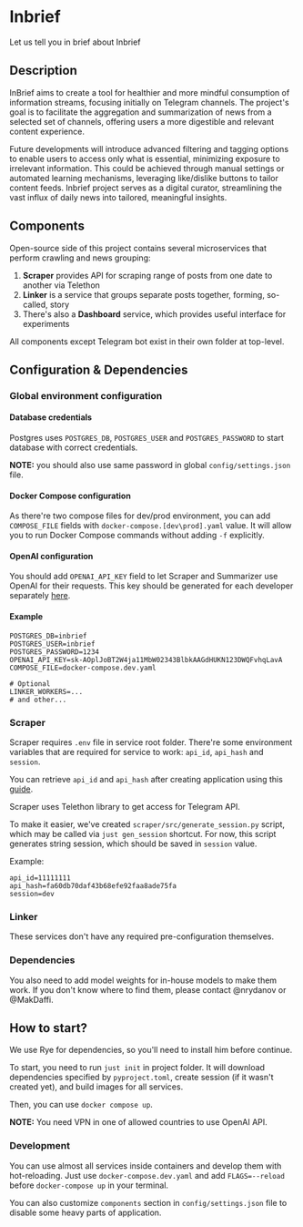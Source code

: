 # Inbrief
Let us tell you in brief about Inbrief

## Description

InBrief aims to create a tool for healthier and more mindful consumption of information streams, focusing initially on Telegram channels. The project's goal is to facilitate the aggregation and summarization of news from a selected set of channels, offering users a more digestible and relevant content experience. 

Future developments will introduce advanced filtering and tagging options to enable users to access only what is essential, minimizing exposure to irrelevant information. This could be achieved through manual settings or automated learning mechanisms, leveraging like/dislike buttons to tailor content feeds. Inbrief project serves as a digital curator, streamlining the vast influx of daily news into tailored, meaningful insights.

## Components 

Open-source side of this project contains several microservices that perform crawling and news grouping:
1. **Scraper** provides API for scraping range of posts from one date to another via Telethon
1. **Linker** is a service that groups separate posts together, forming, so-called, story
1. There's also a **Dashboard** service, which provides useful interface for experiments

All components except Telegram bot exist in their own folder at top-level.

## Configuration & Dependencies

### Global environment configuration

#### Database credentials

Postgres uses `POSTGRES_DB`, `POSTGRES_USER` and `POSTGRES_PASSWORD` to start database with correct credentials. 

**NOTE:** you should also use same password in global `config/settings.json` file. 

#### Docker Compose configuration

As there're two compose files for dev/prod environment, you can add `COMPOSE_FILE` fields with `docker-compose.[dev\prod].yaml` value. 
It will allow you to run Docker Compose commands without adding `-f` explicitly.

#### OpenAI configuration

You should add `OPENAI_API_KEY` field to let Scraper and Summarizer use OpenAI for their requests. This key should be generated for each developer separately [here](https://api.openai.com).

#### Example

```dotenv
POSTGRES_DB=inbrief
POSTGRES_USER=inbrief
POSTGRES_PASSWORD=1234
OPENAI_API_KEY=sk-AOplJoBT2W4ja11MbW02343BlbkAAGdHUKN123DWQFvhqLavA
COMPOSE_FILE=docker-compose.dev.yaml

# Optional
LINKER_WORKERS=...
# and other...
```

### Scraper

Scraper requires `.env` file in service root folder. There're some environment variables that are required for service to work: `api_id`, `api_hash` and `session`.

You can retrieve `api_id` and `api_hash` after creating application using this [guide](https://core.telegram.org/api/obtaining_api_id).

Scraper uses Telethon library to get access for Telegram API. 

To make it easier, we've created `scraper/src/generate_session.py` script, which may be called via `just gen_session` shortcut. 
For now, this script generates string session, which should be saved in `session` value.

Example:
```dotenv
api_id=11111111
api_hash=fa60db70daf43b68efe92faa8ade75fa
session=dev
```

### Linker

These services don't have any required pre-configuration themselves.


### Dependencies

You also need to add model weights for in-house models to make them work. If you don't know where to find them, please contact @nrydanov or @MakDaffi.

## How to start?

We use Rye for dependencies, so you'll need to install him before continue.

To start, you need to run `just init` in project folder. It will download dependencies specified by `pyproject.toml`, create session (if it wasn't created yet), and build images for all services.

Then, you can use `docker compose up`.

**NOTE:** You need VPN in one of allowed countries to use OpenAI API.

### Development

You can use almost all services inside containers and develop them with hot-reloading. 
Just use `docker-compose.dev.yaml` and add `FLAGS=--reload` before `docker-compose up` in your terminal.

You can also customize `components` section in `config/settings.json` file to disable some heavy parts of application.

